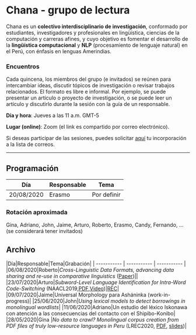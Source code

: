 # Chana - grupo de lectura

Chana es un **colectivo interdisciplinario de investigación**, conformado por estudiantes, investigadores y profesionales en lingüística, ciencias de la computación y carreras afines, y cuyo objetivo es fomentar el desarrollo de la **lingüística computacional** y **NLP** (procesamiento de lenguaje natural) en el Perú, con énfasis en lenguas Amerindias.

### Encuentros

Cada quincena, los miembros del grupo (e invitados) se reúnen para intercambiar ideas, discutir tópicos de investigación o revisar trabajos relacionados. El formato es libre e informal. Por ejemplo, se puede presentar un artículo o proyecto de investigación, o se puede leer un artículo y discutirlo durante la sesión con la guía de un responsable.

**Día y hora**: Jueves a las 11 a.m. GMT-5

**Lugar (online)**: Zoom (el link es compartido por correo electrónico).

Si deseas participar de las sesiones, puedes solicitar [aquí](https://groups.google.com/forum/#!forum/lingcomp-nlp-pucp) tu incorporación a la lista de correos. 

---

## Programación

|Día|Responsable|Tema|
| ----------- | ----------- | ----------- |
| 20/08/2020 | Erasmo | Por definir |

### Rotación aproximada

Gina, Adriano, John, Jaime, Arturo, Roberto, Erasmo, Candy, Fernando, … (se considerará tener invitados)


## Archivo

|Día|Responsable|Tema|Grabación|
| ----------- | ----------- | ----------- |
|06/08/2020|Roberto|*Cross-Linguistic Data Formats, advancing data sharing and re-use in comparative linguistics* ([Paper](https://www.nature.com/articles/sdata2018205))||
|23/07/2020|Arturo|*Subword-Level Language Identification for Intra-Word Code-Switching* (NAACL2019,[PDF](https://www.aclweb.org/anthology/N19-1201.pdf),[Video](https://vimeo.com/354264673))|[REC](https://drive.google.com/file/d/1YZO3BebhW_7WwfE2BEA0Y0BOquWsQuKb/view?usp=sharing)|
|09/07/2020|Jaime|Universal Morphology para Asháninka (work-in-progress)|
|25/06/2020|John|*Using lexical models to detect borrowings in monolingual wordlists*|
|11/06/2020|Adriano|Un estudio del léxico Iskonawa con atención a las consecuencias del contacto con el Shipibo-Konibo|
|28/05/2020|Gina |*No data to crawl? Monolingual corpus creation from PDF files of truly low-resource languages in Peru* (LREC2020, [PDF](https://www.aclweb.org/anthology/2020.lrec-1.356/), [slides](https://docs.google.com/presentation/d/1Rpp7eYfC7vnmUPSD1RMi61fh503LzsJIFUEqHD81DS0/edit?usp=sharing))|
